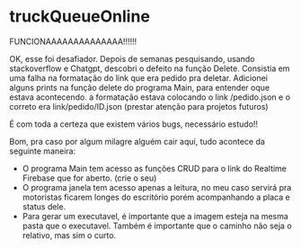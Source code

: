 # truckQueueOnline
FUNCIONAAAAAAAAAAAAAA!!!!!!

OK, esse foi desafiador. Depois de semanas pesquisando, usando stackoverflow e Chatgpt, descobri o defeito na função Delete.
Consistia em uma falha na formatação do link que era pedido pra deletar.
Adicionei alguns prints na função delete do programa Main, para entender oque estava acontecendo. a formatação estava colocando o link /pedido.json
e o correto era link/pedido/ID.json (prestar atenção para projetos futuros)

É com toda a certeza que existem vários bugs, necessário estudo!!

Bom, pra caso por algum milagre alguém cair aqui, tudo acontece da seguinte maneira:
- O programa Main tem acesso as funções CRUD para o link do Realtime Firebase que for aberto. (crie o seu)
- O programa janela tem acesso apenas a leitura, no meu caso servirá pra motoristas ficarem longes do escritório porém acompanhando a placa e status dele.
- Para gerar um executavel, é importante que a imagem esteja na mesma pasta que o executavel. Também é importante que o caminho não seja o relativo, mas sim o curto.
